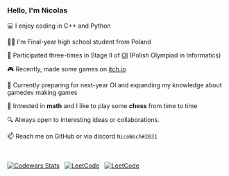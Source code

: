 ### Hello, I'm Nicolas

💻 I enjoy coding in C++ and Python

🧑‍🎓 I'm Final-year high school student from Poland

🧠 Participated three-times in Stage II of [OI](https://oi.edu.pl/) (Polish Olympiad in Informatics)

🎮 Recently, made some games on [itch.io](https://nicowoch.itch.io/)

🌱 Currently preparing for next-year OI and expanding my knowledge about gamedev making games

🧠 Intrested in **math** and I like to play some **chess** from time to time

🔍 Always open to interesting ideas or collaborations.

📫 Reach me on GitHub or via discord `NicoWoch#2831`

<br>

[![Codewars Stats](https://www.codewars.com/users/NicoWoch/badges/micro)](https://www.codewars.com/users/NicoWoch/)
&nbsp;
[![LeetCode](https://img.shields.io/badge/LeetCode-orange?logo=leetcode&logoColor=white)](https://leetcode.com/u/nico_woch/)
&nbsp;
[![LeetCode](https://img.shields.io/badge/Codeforces-blue?logo=codeforces&logoColor=white)](https://codeforces.com/profile/nicowoch)
